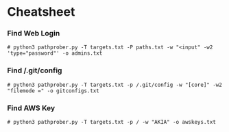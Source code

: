 # Cheatsheet

### Find Web Login
```
# python3 pathprober.py -T targets.txt -P paths.txt -w "<input" -w2 'type="password"' -o admins.txt
```

### Find /.git/config
```
# python3 pathprober.py -T targets.txt -p /.git/config -w "[core]" -w2 "filemode =" -o gitconfigs.txt
```

### Find AWS Key
```
# python3 pathprober.py -T targets.txt -p / -w "AKIA" -o awskeys.txt
```
